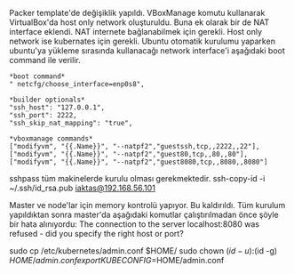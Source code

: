 Packer template'de değişiklik yapıldı. 
VBoxManage komutu kullanarak VirtualBox'da host only network oluşturuldu.
Buna ek olarak bir de NAT interface eklendi. NAT internete bağlanabilmek için gerekli. Host only network ise kubernates için gerekli.
Ubuntu otomatik kurulumu yaparken ubuntu'ya yükleme sırasında kullanacağı network interface'i aşağıdaki boot command ile verilir.

    *boot command*
    " netcfg/choose_interface=enp0s8", 
    
    *builder optionals*
    "ssh_host": "127.0.0.1",
    "ssh_port": 2222,
    "ssh_skip_nat_mapping": "true",
    
    *vboxmanage commands*
    ["modifyvm", "{{.Name}}", "--natpf2","guestssh,tcp,,2222,,22"],
    ["modifyvm", "{{.Name}}", "--natpf2","guest80,tcp,,80,,80"],
    ["modifyvm", "{{.Name}}", "--natpf2","guest8080,tcp,,8080,,8080"]


sshpass tüm makinelerde kurulu olması gerekmektedir.
ssh-copy-id -i ~/.ssh/id_rsa.pub iaktas@192.168.56.101

Master ve node'lar için memory kontrolü yapıyor. Bu kaldırıldı.
Tüm kurulum yapıldıktan sonra master'da aşağıdaki komutlar çalıştırılmadan önce şöyle bir hata alınıyordu:
The connection to the server localhost:8080 was refused - did you specify the right host or port?  

sudo cp /etc/kubernetes/admin.conf $HOME/
sudo chown $(id -u):$(id -g) $HOME/admin.conf
export KUBECONFIG=$HOME/admin.conf